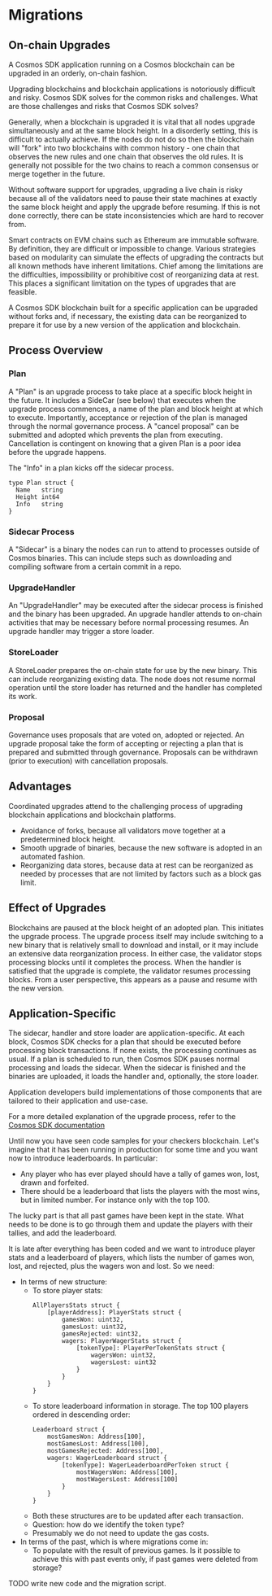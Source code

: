 # Migrations

## On-chain Upgrades

A Cosmos SDK application running on a Cosmos blockchain can be upgraded in an orderly, on-chain fashion.

Upgrading blockchains and blockchain applications is notoriously difficult and risky. Cosmos SDK solves for the common risks and challenges. What are those challenges and risks that Cosmos SDK solves?

Generally, when a blockchain is upgraded it is vital that all nodes upgrade simultaneously and at the same block height. In a disorderly setting, this is difficult to actually achieve. If the nodes do not do so then the blockchain will "fork" into two blockchains with common history - one chain that observes the new rules and one chain that observes the old rules. It is generally not possible for the two chains to reach a common consensus or merge together in the future.

<HighlightBox type="info">

Without software support for upgrades, upgrading a live chain is risky because all of the validators need to pause their state machines at exactly the same block height and apply the upgrade before resuming. If this is not done correctly, there can be state inconsistencies which are hard to recover from.

</HighlightBox>

Smart contracts on EVM chains such as Ethereum are immutable software. By definition, they are difficult or impossible to change. Various strategies based on modularity can simulate the effects of upgrading the contracts but all known methods have inherent limitations. Chief among the limitations are the difficulties, impossibility or prohibitive cost of reorganizing data at rest. This places a significant limitation on the types of upgrades that are feasible.

A Cosmos SDK blockchain built for a specific application can be upgraded without forks and, if necessary, the existing data can be reorganized to prepare it for use by a new version of the application and blockchain.

## Process Overview

### Plan

A "Plan" is an upgrade process to take place at a specific block height in the future. It includes a SideCar (see below) that executes when the upgrade process commences, a name of the plan and block height at which to execute. Importantly, acceptance or rejection of the plan is managed through the normal governance process. A "cancel proposal" can be submitted and adopted which prevents the plan from executing. Cancellation is contingent on knowing that a given Plan is a poor idea before the upgrade happens.  

The "Info" in a plan kicks off the sidecar process.

```shell
type Plan struct {
  Name   string
  Height int64
  Info   string
}
```

### Sidecar Process

A "Sidecar" is a binary the nodes can run to attend to processes outside of Cosmos binaries. This can include steps such as downloading and compiling software from a certain commit in a repo.

### UpgradeHandler

An "UpgradeHandler" may be executed after the sidecar process is finished and the binary has been upgraded. An upgrade handler attends to on-chain activities that may be necessary before normal processing resumes. An upgrade handler may trigger a store loader.

### StoreLoader

A StoreLoader prepares the on-chain state for use by the new binary. This can include reorganizing existing data. The node does not resume normal operation until the store loader has returned and the handler has completed its work.

### Proposal

Governance uses proposals that are voted on, adopted or rejected. An upgrade proposal take the form of accepting or rejecting a plan that is prepared and submitted through governance. Proposals can be withdrawn (prior to execution) with cancellation proposals.

## Advantages

Coordinated upgrades attend to the challenging process of upgrading blockchain applications and blockchain platforms.

* Avoidance of forks, because all validators move together at a predetermined block height.
* Smooth upgrade of binaries, because the new software is adopted in an automated fashion.
* Reorganizing data stores, because data at rest can be reorganized as needed by processes that are not limited by factors such as a block gas limit.

## Effect of Upgrades

Blockchains are paused at the block height of an adopted plan. This initiates the upgrade process. The upgrade process itself may include switching to a new binary that is relatively small to download and install, or it may include an extensive data reorganization process. In either case, the validator stops processing blocks until it completes the process. When the handler is satisfied that the upgrade is complete, the validator resumes processing blocks. From a user perspective, this appears as a pause and resume with the new version.

## Application-Specific

The sidecar, handler and store loader are application-specific. At each block, Cosmos SDK checks for a plan that should be executed before processing block transactions. If none exists, the processing continues as usual. If a plan is scheduled to run, then Cosmos SDK pauses normal processing and loads the sidecar. When the sidecar is finished and the binaries are uploaded, it loads the handler and, optionally, the store loader.

Application developers build implementations of those components that are tailored to their application and use-case.

<HighlightBox type="info">

For a more detailed explanation of the upgrade process, refer to the [Cosmos SDK documentation](https://docs.cosmos.network/master/modules/upgrade)

</HighlightBox>

<ExpansionPanel title="Show me some code for my checkers blockchain">

Until now you have seen code samples for your checkers blockchain. Let's imagine that it has been running in production for some time and you want now to introduce leaderboards. In particular:

* Any player who has ever played should have a tally of games won, lost, drawn and forfeited.
* There should be a leaderboard that lists the players with the most wins, but in limited number. For instance only with the top 100.

The lucky part is that all past games have been kept in the state. What needs to be done is to go through them and update the players with their tallies, and add the leaderboard.

It is late after everything has been coded and we want to introduce player stats and a leaderboard of players, which lists the number of games won, lost, and rejected, plus the wagers won and lost. So we need:

* In terms of new structure:
    * To store player stats:
        ```
        AllPlayersStats struct {
            [playerAddress]: PlayerStats struct {
                gamesWon: uint32,
                gamesLost: uint32,
                gamesRejected: uint32,
                wagers: PlayerWagerStats struct {
                    [tokenType]: PlayerPerTokenStats struct {
                        wagersWon: uint32,
                        wagersLost: uint32
                    }
                }
            }
        }
        ```
    * To store leaderboard information in storage. The top 100 players ordered in descending order:
        ```
        Leaderboard struct {
            mostGamesWon: Address[100],
            mostGamesLost: Address[100],
            mostGamesRejected: Address[100],
            wagers: WagerLeaderboard struct {
                [tokenType]: WagerLeaderboardPerToken struct {
                    mostWagersWon: Address[100],
                    mostWagersLost: Address[100]
                }
            }
        }
        ```
    * Both these structures are to be updated after each transaction.
    * Question: how do we identify the token type?
    * Presumably we do not need to update the gas costs.
* In terms of the past, which is where migrations come in:
    * To populate with the result of previous games. Is it possible to achieve this with past events only, if past games were deleted from storage?

TODO write new code and the migration script.

</ExpansionPanel>
